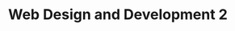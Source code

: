 ---
title: "Web Design and Development 2"
institution: Institute of Advanced Technology - Kenya
image: "./iat.jpeg"
dateCompleted: "2014-06-01"
url: https://iat.ac.ke/
---